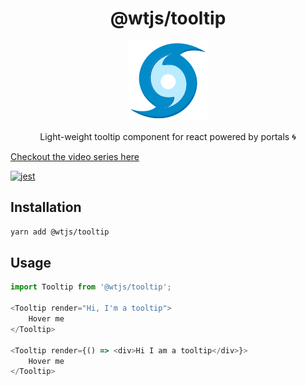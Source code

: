<div align="center">
<h1>@wtjs/tooltip</h1>

<a href="https://www.emojione.com/emoji/1f300">
<img height="128" width="128" alt="Portal" src="docs/portal.png" />
</a>

<p>Light-weight tooltip component for react powered by portals 🌀</p>
</div>

[Checkout the video series here](https://www.youtube.com/playlist?list=PLMV09mSPNaQmFLPyrfFtpUdClVfutjF5G)

[![jest](https://jestjs.io/img/jest-badge.svg)](https://github.com/facebook/jest)

## Installation

```bash
yarn add @wtjs/tooltip
```

## Usage

```js
import Tooltip from '@wtjs/tooltip';

<Tooltip render="Hi, I'm a tooltip">
    Hover me
</Tooltip>

<Tooltip render={() => <div>Hi I am a tooltip</div>}>
    Hover me
</Tooltip>
```

